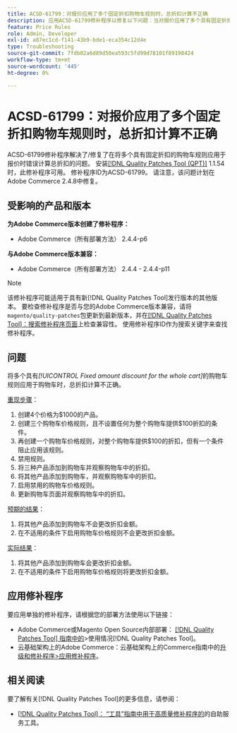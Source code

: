 ```yaml
---
title: ACSD-61799：对报价应用了多个固定折扣购物车规则时，总折扣计算不正确
description: 应用ACSD-61799修补程序以修复以下问题：当对报价应用了多个具有固定折扣的购物车规则时，Adobe Commerce计算的总折扣有误。
feature: Price Rules
role: Admin, Developer
exl-id: a87ec1cd-f141-43b9-bde1-eca354c12d4e
type: Troubleshooting
source-git-commit: 7fdb02a6d89d50ea593c5fd99d78101f89198424
workflow-type: tm+mt
source-wordcount: '445'
ht-degree: 0%

---
```


# ACSD-61799：对报价应用了多个固定折扣购物车规则时，总折扣计算不正确

ACSD-61799修补程序解决了/修复了在将多个具有固定折扣的购物车规则应用于报价时错误计算总折扣的问题。 安装[[!DNL Quality Patches Tool (QPT)]](/help/tools/quality-patches-tool/quality-patches-tool-to-self-serve-quality-patches.md) 1.1.54时，此修补程序可用。 修补程序ID为ACSD-61799。 请注意，该问题计划在Adobe Commerce 2.4.8中修复。

## 受影响的产品和版本

**为Adobe Commerce版本创建了修补程序：**

* Adobe Commerce（所有部署方法） 2.4.4-p6

**与Adobe Commerce版本兼容：**

* Adobe Commerce（所有部署方法） 2.4.4 - 2.4.4-p11

>[!NOTE]
>
>该修补程序可能适用于具有新[!DNL Quality Patches Tool]发行版本的其他版本。 要检查修补程序是否与您的Adobe Commerce版本兼容，请将`magento/quality-patches`包更新到最新版本，并在[[!DNL Quality Patches Tool]：搜索修补程序页面](https://experienceleague.adobe.com/tools/commerce-quality-patches/index.html)上检查兼容性。 使用修补程序ID作为搜索关键字来查找修补程序。

## 问题

将多个具有&#x200B;*[!UICONTROL Fixed amount discount for the whole cart]*&#x200B;的购物车规则应用于购物车时，总折扣计算不正确。

<u>重现步骤</u>：

1. 创建4个价格为$1000的产品。
1. 创建三个购物车价格规则，且不设置任何为整个购物车提供$100折扣的条件。
1. 再创建一个购物车价格规则，对整个购物车提供$100的折扣，但有一个条件阻止应用该规则。
1. 禁用规则。
1. 将三种产品添加到购物车并观察购物车中的折扣。
1. 将其他产品添加到购物车，并观察购物车中的折扣。
1. 启用禁用的购物车价格规则。
1. 更新购物车页面并观察购物车中的折扣。

<u>预期的结果</u>：

1. 将其他产品添加到购物车不会更改折扣金额。
1. 在不适用的条件下启用购物车价格规则不会更改折扣金额。

<u>实际结果</u>：

1. 将其他产品添加到购物车会更改折扣金额。
1. 在不适用的条件下启用购物车价格规则将更改折扣金额。

## 应用修补程序

要应用单独的修补程序，请根据您的部署方法使用以下链接：

* Adobe Commerce或Magento Open Source内部部署： [[!DNL Quality Patches Tool] 指南中的](/help/tools/quality-patches-tool/usage.md)>使用情况[!DNL Quality Patches Tool]。
* 云基础架构上的Adobe Commerce：云基础架构上的Commerce指南中的[升级和修补程序>应用修补程序](https://experienceleague.adobe.com/docs/commerce-cloud-service/user-guide/develop/upgrade/apply-patches.html)。

## 相关阅读

要了解有关[!DNL Quality Patches Tool]的更多信息，请参阅：

* [[!DNL Quality Patches Tool]： “工具”指南中用于高质量修补程序的](/help/tools/quality-patches-tool/quality-patches-tool-to-self-serve-quality-patches.md)的自助服务工具。

